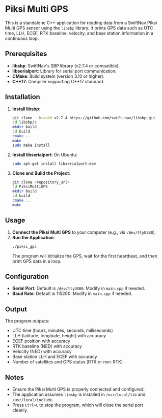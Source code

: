# Piksi Multi GPS

This is a standalone C++ application for reading data from a SwiftNav Piksi Multi GPS sensor using the `libsbp` library. It prints GPS data such as UTC time, LLH, ECEF, RTK baseline, velocity, and base station information in a continuous loop.

## Prerequisites

- **libsbp**: SwiftNav's SBP library (v2.7.4 or compatible).
- **libserialport**: Library for serial port communication.
- **CMake**: Build system (version 3.10 or higher).
- **C++17**: Compiler supporting C++17 standard.

## Installation

1. **Install libsbp**:
   ```bash
   git clone --branch v2.7.4 https://github.com/swift-nav/libsbp.git
   cd libsbp/c
   mkdir build
   cd build
   cmake ..
   make
   sudo make install
   ```

2. **Install libserialport**:
   On Ubuntu:
   ```bash
   sudo apt-get install libserialport-dev
   ```

3. **Clone and Build the Project**:
   ```bash
   git clone <repository_url>
   cd PiksiMultiGPS
   mkdir build
   cd build
   cmake ..
   make
   ```

## Usage

1. **Connect the Piksi Multi GPS** to your computer (e.g., via `/dev/ttyUSB0`).
2. **Run the Application**:
   ```bash
   ./piksi_gps
   ```
   The program will initialize the GPS, wait for the first heartbeat, and then print GPS data in a loop.

## Configuration

- **Serial Port**: Default is `/dev/ttyUSB0`. Modify in `main.cpp` if needed.
- **Baud Rate**: Default is 115200. Modify in `main.cpp` if needed.

## Output

The program outputs:
- UTC time (hours, minutes, seconds, milliseconds)
- LLH (latitude, longitude, height) with accuracy
- ECEF position with accuracy
- RTK baseline (NED) with accuracy
- Velocity (NED) with accuracy
- Base station LLH and ECEF with accuracy
- Number of satellites and GPS status (RTK or non-RTK)

## Notes

- Ensure the Piksi Multi GPS is properly connected and configured.
- The application assumes `libsbp` is installed in `/usr/local/lib` and `/usr/local/include`.
- Press `Ctrl+C` to stop the program, which will close the serial port cleanly.